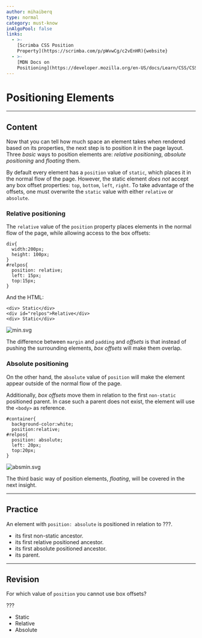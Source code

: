 ```yaml
---
author: mihaiberq
type: normal
category: must-know
inAlgoPool: false
links:
  - >-
    [Scrimba CSS Position
    Property](https://scrimba.com/p/pWvwCg/c2vEnHR){website}
  - >-
    [MDN Docs on
    Positioning](https://developer.mozilla.org/en-US/docs/Learn/CSS/CSS_layout/Positioning){documentation}
---
```


# Positioning Elements


---

## Content

Now that you can tell how much space an element takes when rendered based on its properties, the next step is to position it in the page layout. Three *basic* ways to position elements are: *relative positioning*, *absolute positioning* and *floating* them.

By default every element has a `position` value of `static`, which places it in the normal flow of the page. However, the static element *does not* accept any box offset properties: `top`, `bottom`, `left`, `right`. To take advantage of the offsets, one must overwrite the `static` value with either `relative` or `absolute`.

### Relative positioning

The `relative` value of the `position` property places elements in the normal flow of the page, while allowing access to the box offsets:

```plain-text
div{
  width:200px;
  height: 100px;
}
#relpos{
  position: relative;
  left: 15px;
  top:15px;
}
```

And the HTML:

```plain-text
<div> Static</div>
<div id="relpos">Relative</div>
<div> Static</div>
```

![min.svg](https://img.enkipro.com/02de8ce36c2166210b9b6891b3f05195.png)

The difference between `margin` and `padding` and *offsets* is that instead of pushing the surrounding elements, *box offsets* will make them overlap.

### Absolute positioning

On the other hand, the `absolute` value of `position` will make the element appear outside of the normal flow of the page.

Additionally, *box offsets* move them in relation to the first `non-static` positioned parent. In case such a parent does not exist, the element will use the `<body>` as reference.

```plain-text
#container{
  background-color:white;
  position:relative;
#relpos{
  position: absolute;
  left: 20px;
  top:20px;
}
```

![absmin.svg](https://img.enkipro.com/9cb21bc6ef841c54284d317b70f5d367.png)

The third basic way of position elements, *floating*, will be covered in the next insight.


---

## Practice

An element with `position: absolute` is positioned in relation to ???.

- its first non-static ancestor.
- its first relative positioned ancestor.
- its first absolute positioned ancestor.
- its parent.


---

## Revision

For which value of `position` you cannot use box offsets?

???

- Static
- Relative
- Absolute
